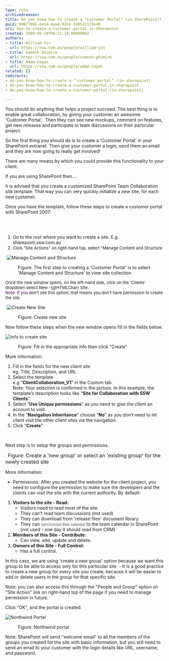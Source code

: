 ```yaml
---
type: rule
archivedreason: 
title: Do you know how to create a "Customer Portal" (in SharePoint)?
guid: 94677865-ee14-4aae-82ce-3a853c173e40
uri: how-to-create-a-customer-portal-in-sharepoint
created: 2009-05-28T06:51:18.0000000Z
authors:
- title: William Yin
  url: https://ssw.com.au/people/william-yin
- title: Sumesh Ghimire
  url: https://ssw.com.au/people/sumesh-ghimire
- title: Adam Cogan
  url: https://ssw.com.au/people/adam-cogan
related: []
redirects:
- do-you-know-how-to-create-a-＂customer-portal＂-(in-sharepoint)
- do-you-know-how-to-create-a-customer-portal-in-sharepoint
- do-you-know-how-to-create-a-customer-portal-(in-sharepoint)

---
```




  <p>​You should do anything that helps a project succeed. The best thing is to enable great collaboration, by giving your customer an awesome 'Customer&#160;Portal'.&#160; Then they can see new mockups, comment on features, get new releases and participate in team discussions on their particular project.<br></p>
<p>So the first thing you should do is to create a 'Customer Portal' in your SharePoint extranet. Then give your&#160;customer a login,&#160;send them an email and they are now going&#160;to really get involved!</p>
<p>There are many means by which you could provide this functionality to your client. </p>
<p>If you are using SharePoint then....</p>
<p>It is advised that you create a customized SharePoint Team Collaboration site template. That way you can very quickly initialize a new site, for each new customer.</p>
<p>Once you have the template, follow these steps to create a customer portal with SharePoint 2007&#58;</p>

<br><excerpt class='endintro'></excerpt><br>
<ol><li>Go to the root where you want to create a site. E.g. sharepoint.ssw.com.au</li><li>
      <font size="2">Click &quot;Site Actions&quot; on right-hand top, select &quot;Manage Content and Structure</font> </li></ol><dl class="goodImage"><dt><p>&#160;<img border="0" src="/PublishingImages/ManageContentAndStructure.jpg" alt="Manage Content and Structure" style="border-width&#58;0px;border-style&#58;solid;" /></p></dt><dt></dt><dd>Figure&#58; The first step to creating a 'Customer Portal' is to select 'Manage Content and Structure' to view site collection </dd></dl><p>
   <font size="2">Once the new window opens, on the left-hand side, click on the 'Clients' dropdown select New&#160;-{gtHTMLChar} Site. <br> </font> <font size="2"> <font color="#400040">Note&#58; If you </font>don’t see this option, that means you don’t have permission to create the site.</font></p><dl class="goodImage"><dt><p>&#160;<img border="0" src="/PublishingImages/CreateNewSiteStep1.jpg" alt="Create New Site" style="border-width&#58;0px;border-style&#58;solid;" /><br></p></dt><dt></dt><dd>Figure&#58; Create new site </dd></dl><p>Now follow these steps when the new window opens fill in the fields below.</p><dl class="goodImage"><dt><p>
         <img border="0" src="/PublishingImages/CreateNewSiteStep2.jpg" alt="Info to create site" style="border-width&#58;0px;border-style&#58;solid;" />&#160;</p></dt><dt></dt><dd>Figure&#58; Fill in the appropriate info then click &quot;Create&quot; </dd></dl><p>More Information&#58;</p><ol><li>Fill in the fields for the new client site <br>eg. Title, Description, and URL</li><li>Select the template <br>e.g “<b>ClientCollaboration_V1</b>” in the Custom tab.<br>Note&#58; Your selection is confirmed in the picture. In this example, the template’s description looks like “<b>Site for Collaboration with SSW Clients</b>”.</li><li>Select “<b>Use Unique permissions</b>” as you need to give the client an account to visit.</li><li>In the “<b>Navigation Inheritance</b>” choose&#160;“<b>No</b>” as you don’t need to let client visit the other client sites via the navigation.</li><li>Click “<strong>Create</strong>”</li></ol><p>&#160;</p><p>Next step is to setup the groups and permissions.</p> 
<img src="/PublishingImages/SetUpGroupForSite.jpg" class="ms-rteCustom-ImageArea" alt="" />&#160;&#160;<font size="-0" class="ms-rteCustom-FigureGood">Figure&#58; Create a 'new group' or select an 'existing group' for the newly created site</font> 
<p>More Information&#58;<br></p><ul><li>Permissions&#58; After you created the website for the client project, you need to configure the permission to make sure the developers and the clients can visit the site with the current authority. By default&#58;</li></ul><ol><li>
      <strong>Visitors to the site - Read&#58; </strong> 
      <ul><li>Visitors need to read most of the site.</li><li>They can't read team discussions (not used)</li><li>They can download from 'release files' document library.</li><li>They can <span style="font-family&#58;verdana, sans-serif;color&#58;#555555;font-size&#58;9pt;">synchronize their calendar </span>to the team calendar in SharePoint (not used - one day it should read from CRM)</li></ul></li><li>
      <strong>Members of this Site - Contribute&#58;</strong> 
      <ul><li>Can view, add, update and delete.</li></ul></li><li>
      <strong>Owners of this Site - Full Control&#58;</strong> 
      <ul><li>Has a full control.</li></ul></li></ol><p>In this case, we are using 'create a new group' option because we want this group to be able to access only for this particular site&#160; - It is a good practice to create a new group for every site you create, because it will be easier to add or delete users in the group for that specific site.</p><p>Note&#58; you can also access this through the &quot;People and Group&quot; option on &quot;Site Action&quot; link on right-hand top of the page&#160;if you need to manage permission in future.</p><p>Click &quot;OK&quot;, and the portal is created.</p><dl class="goodImage"><dt><p>
         <img border="0" src="/PublishingImages/Northwind%20Portal.jpg" alt="Northwind Portal" style="border-width&#58;0px;border-style&#58;solid;" /><br></p></dt><dt></dt><dd>Figure&#58; Northwind portal<br></dd></dl><p>Note&#58; SharePoint will send &quot;welcome email&quot; to all the members of the groups you created&#160;for the site with basic information, but you still need to send an&#160;email to your customer with the login details like URL, username, and password.</p>


